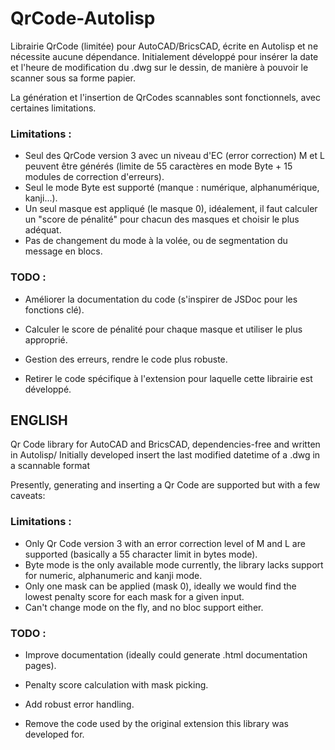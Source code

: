 # QrCode-Autolisp

Librairie QrCode (limitée) pour AutoCAD/BricsCAD, écrite en Autolisp et ne nécessite aucune dépendance. 
Initialement développé pour insérer la date et l'heure de modification du .dwg sur le dessin, de manière à pouvoir le scanner sous sa forme papier.

La génération et l'insertion de QrCodes scannables sont fonctionnels, avec certaines limitations.

### Limitations :
- Seul des QrCode version 3 avec un niveau d'EC (error correction) M et L peuvent être générés (limite de 55 caractères en mode Byte + 15 modules de correction d'erreurs).
- Seul le mode Byte est supporté (manque : numérique, alphanumérique, kanji...).
- Un seul masque est appliqué (le masque 0), idéalement, il faut calculer un "score de pénalité" pour chacun des masques et choisir le plus adéquat.
- Pas de changement du mode à la volée, ou de segmentation du message en blocs.

### TODO :

* Améliorer la documentation du code (s'inspirer de JSDoc pour les fonctions clé).

* Calculer le score de pénalité pour chaque masque et utiliser le plus approprié.

* Gestion des erreurs, rendre le code plus robuste.

* Retirer le code spécifique à l'extension pour laquelle cette librairie est développé.


## ENGLISH 

Qr Code library for AutoCAD and BricsCAD, dependencies-free and written in Autolisp/
Initially developed insert the last modified datetime of a .dwg in a scannable format

Presently, generating and inserting a Qr Code are supported but with a few caveats:

### Limitations : 
- Only Qr Code version 3 with an error correction level of M and L are supported (basically a 55 character limit in bytes mode).
- Byte mode is the only available mode currently, the library lacks support for numeric, alphanumeric and kanji mode.
- Only one mask can be applied (mask 0), ideally we would find the lowest penalty score for each mask for a given input.
- Can't change mode on the fly, and no bloc support either.

### TODO :
* Improve documentation (ideally could generate .html documentation pages).

* Penalty score calculation with mask picking.

* Add robust error handling.

* Remove the code used by the original extension this library was developed for.